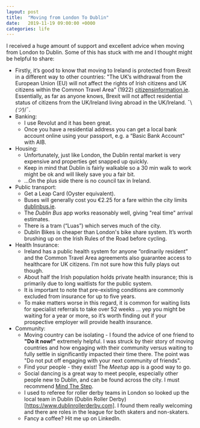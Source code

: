 ```yaml
---
layout: post
title:  "Moving from London To Dublin"
date:   2019-11-19 09:00:00 +0000
categories: life
---
```

I received a huge amount of support and excellent advice when moving from London to Dublin. Some of this has stuck with me and I thought might be helpful to share:
- Firstly, it’s good to know that moving to Ireland is protected from Brexit in a different way to other countries: "The UK’s withdrawal from the European Union (EU) will not affect the rights of Irish citizens and UK citizens within the Common Travel Area" (1922) [citizensinformation.ie](https://www.citizensinformation.ie/en/moving_country/moving_abroad/freedom_of_movement_within_the_eu/common_travel_area_between_ireland_and_the_uk.html). Essentially, as far as anyone knows, Brexit will not affect residential status of citizens from the UK/Ireland living abroad in the UK/Ireland. 
¯\\_(ツ)_/¯.
- Banking:
  * I use Revolut and it has been great.
  * Once you have a residential address you can get a local bank account online using your passport, e.g. a “Basic Bank Account" with AIB. 
- Housing:
  * Unfortunately, just like London, the Dublin rental market is very expensive and properties get snapped up quickly.
  * Keep in mind that Dublin is fairly walkable so a 30 min walk to work might be ok and will likely save you a fair bit.
  * …On the plus side there is no council tax in Ireland.
- Public transport:
  * Get a Leap Card (Oyster equivalent).
  * Buses will generally cost you €2.25 for a fare within the city limits [dublinbus.ie](https://www.dublinbus.ie/Fares-and-Tickets/Adult/).
  * The *Dublin Bus* app works reasonably well, giving "real time" arrival estimates.
  * There is a tram (“Luas”) which serves much of the city.
  * Dublin Bikes is cheaper than London's bike share system. It’s worth brushing up on the Irish Rules of the Road before cycling.
- Health Insurance:
  * Ireland has a public health system for anyone “ordinarily resident” and the Common Travel Area agreements also guarantee access to healthcare for UK citizens. I’m not sure how this fully plays out though. 
  * About half the Irish population holds private health insurance; this is primarily due to long waitlists for the public system.
  * It is important to note that pre-existing conditions are commonly excluded from insurance for up to five years.
  * To make matters worse in this regard, it is common for waiting lists for specialist referrals to take over 52 weeks ... yep you might be waiting for a year or more, so it’s worth finding out if your prospective employer will provide health insurance.
- Community:
  * Moving country can be isolating - I found the advice of one friend to **"Do it now!"** extremely helpful. I was struck by their story of moving countries and how engaging with their community versus waiting to fully settle in significantly impacted their time there. The point was "Do not put off engaging with your next community of friends".
  * Find your people - they exist! The *Meetup* app is a good way to go.
  * Social dancing is a great way to meet people, especially other people new to Dublin, and can be found across the city. I must recommend [Mind The Step](https://www.mindthestep.ie/the-dance-studios).
  * I used to referee for roller derby teams in London so looked up the local team in Dublin (Dublin Roller Derby)[https://www.dublinrollerderby.com]. I found them really welcoming and there are roles in the league for both skaters and non-skaters. 
  * Fancy a coffee? Hit me up on LinkedIn.
